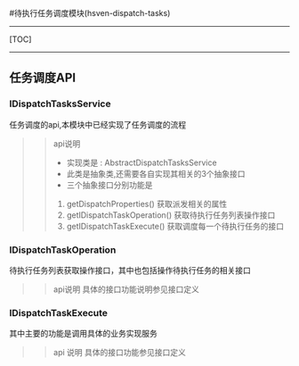 #待执行任务调度模块(hsven-dispatch-tasks)

---

[TOC]

---

## 任务调度API

### IDispatchTasksService
任务调度的api,本模块中已经实现了任务调度的流程

>> api说明
>>* 实现类是 :  AbstractDispatchTasksService
>>* 此类是抽象类,还需要各自实现其相关的3个抽象接口
>>* 三个抽象接口分别功能是
>>1. getDispatchProperties() 获取派发相关的属性
>>2. getIDispatchTaskOperation() 获取待执行任务列表操作接口
>>3. getIDispatchTaskExecute() 获取调度每一个待执行任务的接口


### IDispatchTaskOperation
待执行任务列表获取操作接口，其中也包括操作待执行任务的相关接口

>> api说明
>> 具体的接口功能说明参见接口定义

### IDispatchTaskExecute
其中主要的功能是调用具体的业务实现服务

>> api 说明
>> 具体的接口功能参见接口定义






